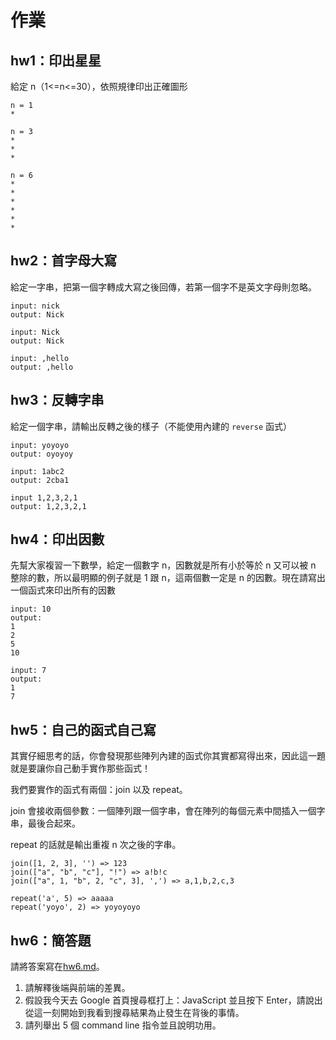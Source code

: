 # 作業

## hw1：印出星星
給定 n（1<=n<=30），依照規律印出正確圖形

```
n = 1
*

n = 3
*
*
*

n = 6
*
*
*
*
*
*
```

## hw2：首字母大寫
給定一字串，把第一個字轉成大寫之後回傳，若第一個字不是英文字母則忽略。

```
input: nick
output: Nick

input: Nick
output: Nick

input: ,hello
output: ,hello
```

## hw3：反轉字串
給定一個字串，請輸出反轉之後的樣子（不能使用內建的 `reverse` 函式）

```
input: yoyoyo
output: oyoyoy

input: 1abc2
output: 2cba1

input 1,2,3,2,1
output: 1,2,3,2,1
```

## hw4：印出因數
先幫大家複習一下數學，給定一個數字 n，因數就是所有小於等於 n 又可以被 n 整除的數，所以最明顯的例子就是 1 跟 n，這兩個數一定是 n 的因數。現在請寫出一個函式來印出所有的因數

```
input: 10
output:
1
2
5
10

input: 7
output:
1
7
```

## hw5：自己的函式自己寫
其實仔細思考的話，你會發現那些陣列內建的函式你其實都寫得出來，因此這一題就是要讓你自己動手實作那些函式！

我們要實作的函式有兩個：join 以及 repeat。

join 會接收兩個參數：一個陣列跟一個字串，會在陣列的每個元素中間插入一個字串，最後合起來。

repeat 的話就是輸出重複 n 次之後的字串。

```
join([1, 2, 3], '') => 123
join(["a", "b", "c"], "!") => a!b!c
join(["a", 1, "b", 2, "c", 3], ',') => a,1,b,2,c,3

repeat('a', 5) => aaaaa
repeat('yoyo', 2) => yoyoyoyo
```

## hw6：簡答題
請將答案寫在[hw6.md](hw6.md)。

1. 請解釋後端與前端的差異。
2. 假設我今天去 Google 首頁搜尋框打上：JavaScript 並且按下 Enter，請說出從這一刻開始到我看到搜尋結果為止發生在背後的事情。
3. 請列舉出 5 個 command line 指令並且說明功用。
